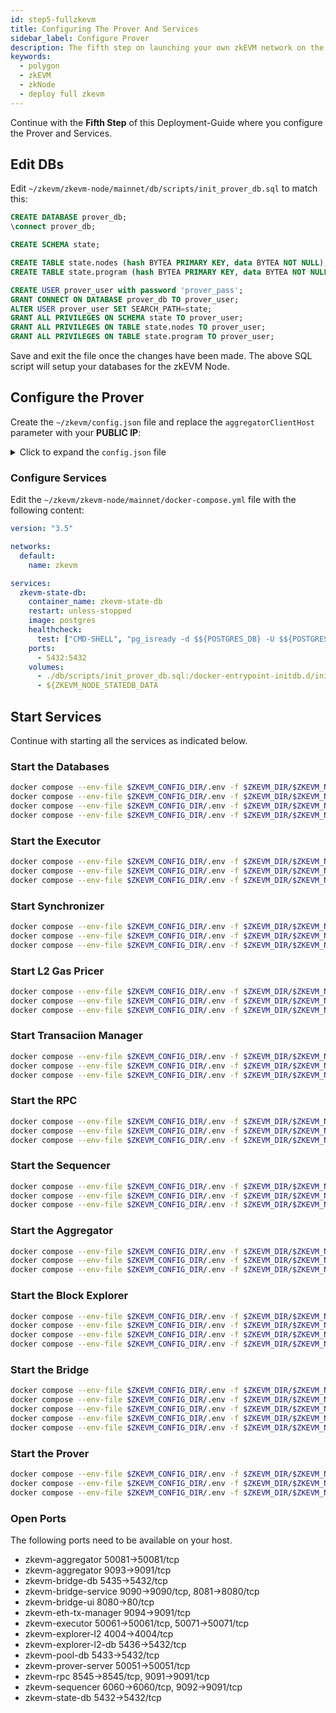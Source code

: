 ```yaml
---
id: step5-fullzkevm
title: Configuring The Prover And Services
sidebar_label: Configure Prover
description: The fifth step on launching your own zkEVM network on the Goerli testnet.
keywords:
  - polygon
  - zkEVM
  - zkNode
  - deploy full zkevm
---
```


Continue with the **Fifth Step** of this Deployment-Guide where you configure the Prover and Services.

## Edit DBs

Edit `~/zkevm/zkevm-node/mainnet/db/scripts/init_prover_db.sql` to match this:

```sql
CREATE DATABASE prover_db;
\connect prover_db;

CREATE SCHEMA state;

CREATE TABLE state.nodes (hash BYTEA PRIMARY KEY, data BYTEA NOT NULL);
CREATE TABLE state.program (hash BYTEA PRIMARY KEY, data BYTEA NOT NULL);

CREATE USER prover_user with password 'prover_pass';
GRANT CONNECT ON DATABASE prover_db TO prover_user;
ALTER USER prover_user SET SEARCH_PATH=state;
GRANT ALL PRIVILEGES ON SCHEMA state TO prover_user;
GRANT ALL PRIVILEGES ON TABLE state.nodes TO prover_user;
GRANT ALL PRIVILEGES ON TABLE state.program TO prover_user;
```

Save and exit the file once the changes have been made. The above SQL script will setup your databases for the zkEVM Node.

## Configure the Prover

Create the `~/zkevm/config.json` file and replace the `aggregatorClientHost` parameter with your **PUBLIC IP**:

<details>
<summary>Click to expand the <code>config.json</code> file</summary>

```json
{
  "runExecutorServer": false,
  "runExecutorClient": false,
  "runExecutorClientMultithread": false,

  "runStateDBServer": false,
  "runStateDBTest": false,

  "runAggregatorServer": false,
  "runAggregatorClient": true,
  "proverName": "static_prover",

  "runFileGenBatchProof": false,
  "runFileGenAggregatedProof": false,
  "runFileGenFinalProof": false,
  "runFileProcessBatch": false,
  "runFileProcessBatchMultithread": false,
  "runFileExecutor": false,

  "runKeccakScriptGenerator": false,
  "runKeccakTest": false,
  "runStorageSMTest": false,
  "runBinarySMTest": false,
  "runMemAlignSMTest": false,
  "runSHA256Test": false,
  "runBlakeTest": false,
  "executeInParallel": true,
  "useMainExecGenerated": true,
  "useProcessBatchCache": true,
  "saveRequestToFile": false,
  "saveInputToFile": true,
  "saveDbReadsToFile": true,
  "saveDbReadsToFileOnChange": false,
  "saveOutputToFile": true,
  "saveFilesInSubfolders": false,
  "saveProofToFile": true,
  "saveResponseToFile": false,
  "loadDBToMemCache": true,
  "loadDBToMemCacheInParallel": false,
  "dbMTCacheSize": 16384,
  "dbProgramCacheSize": 16384,
  "dbMultiWrite": true,
  "dbFlushInParallel": true,

  "opcodeTracer": false,
  "logRemoteDbReads": false,
  "logExecutorServerResponses": false,

  "executorServerPort": 50071,
  "executorROMLineTraces": false,
  "executorClientPort": 50071,
  "executorClientHost": "127.0.0.1",

  "stateDBServerPort": 5432,
  "stateDBURL": "local",

  "aggregatorServerPort": 50081,
  "aggregatorClientPort": 50081,
  "aggregatorClientHost": "", // YOUR PUBLIC IP ADDRESS
  "aggregatorClientMockTimeout": 10000000,

  "mapConstPolsFile": false,
  "mapConstantsTreeFile": false,

  "inputFile": "testvectors/aggregatedProof/recursive1.zkin.proof_0.json",
  "inputFile2": "testvectors/aggregatedProof/recursive1.zkin.proof_1.json",

  "outputPath": "/output/",
  "configPath": "/mnt/prover/config/",

  "zkevmCmPols_disabled": "/mnt/prover/runtime/zkevm.commit",
  "c12aCmPols": "runtime/c12a.commit",
  "recursive1CmPols_disabled": "runtime/recursive1.commit",
  "recursive2CmPols_disabled": "runtime/recursive2.commit",
  "recursivefCmPols_disabled": "runtime/recursivef.commit",
  "finalCmPols_disabled": "runtime/final.commit",

  "publicsOutput": "public.json",
  "proofFile": "proof.json",

  "databaseURL": "postgresql://prover_user:prover_pass@zkevm-state-db:5432/prover_db",
  "databaseURL_disabled": "local",
  "dbNodesTableName": "state.nodes",
  "dbProgramTableName": "state.program",
  "dbConnectionsPool": true,
  "cleanerPollingPeriod": 600,
  "requestsPersistence": 3600,
  "maxExecutorThreads": 20,
  "maxProverThreads": 8,
  "maxStateDBThreads": 8
}
```

</details>

### Configure Services

Edit the `~/zkevm/zkevm-node/mainnet/docker-compose.yml` file with the following content:

```yml
version: "3.5"

networks:
  default:
    name: zkevm

services:
  zkevm-state-db:
    container_name: zkevm-state-db
    restart: unless-stopped
    image: postgres
    healthcheck:
      test: ["CMD-SHELL", "pg_isready -d $${POSTGRES_DB} -U $${POSTGRES_USER}"]
    ports:
      - 5432:5432
    volumes:
      - ./db/scripts/init_prover_db.sql:/docker-entrypoint-initdb.d/init.sql
      - ${ZKEVM_NODE_STATEDB_DATA
```

## Start Services

Continue with starting all the services as indicated below.

### Start the Databases

```bash
docker compose --env-file $ZKEVM_CONFIG_DIR/.env -f $ZKEVM_DIR/$ZKEVM_NET/docker-compose.yml up -d zkevm-pool-db zkevm-state-db
docker compose --env-file $ZKEVM_CONFIG_DIR/.env -f $ZKEVM_DIR/$ZKEVM_NET/docker-compose.yml ps
docker compose --env-file $ZKEVM_CONFIG_DIR/.env -f $ZKEVM_DIR/$ZKEVM_NET/docker-compose.yml logs -f zkevm-pool-db
docker compose --env-file $ZKEVM_CONFIG_DIR/.env -f $ZKEVM_DIR/$ZKEVM_NET/docker-compose.yml logs -f zkevm-state-db
```

### Start the Executor

```bash
docker compose --env-file $ZKEVM_CONFIG_DIR/.env -f $ZKEVM_DIR/$ZKEVM_NET/docker-compose.yml up -d zkevm-executor
docker compose --env-file $ZKEVM_CONFIG_DIR/.env -f $ZKEVM_DIR/$ZKEVM_NET/docker-compose.yml ps
docker compose --env-file $ZKEVM_CONFIG_DIR/.env -f $ZKEVM_DIR/$ZKEVM_NET/docker-compose.yml logs -f zkevm-executor
```

### Start Synchronizer

```bash
docker compose --env-file $ZKEVM_CONFIG_DIR/.env -f $ZKEVM_DIR/$ZKEVM_NET/docker-compose.yml up -d zkevm-sync
docker compose --env-file $ZKEVM_CONFIG_DIR/.env -f $ZKEVM_DIR/$ZKEVM_NET/docker-compose.yml ps
docker compose --env-file $ZKEVM_CONFIG_DIR/.env -f $ZKEVM_DIR/$ZKEVM_NET/docker-compose.yml logs -f zkevm-sync
```

### Start L2 Gas Pricer

```bash
docker compose --env-file $ZKEVM_CONFIG_DIR/.env -f $ZKEVM_DIR/$ZKEVM_NET/docker-compose.yml up -d zkevm-l2gaspricer
docker compose --env-file $ZKEVM_CONFIG_DIR/.env -f $ZKEVM_DIR/$ZKEVM_NET/docker-compose.yml ps
docker compose --env-file $ZKEVM_CONFIG_DIR/.env -f $ZKEVM_DIR/$ZKEVM_NET/docker-compose.yml logs -f zkevm-l2gaspricer
```

### Start Transaciion Manager

```bash
docker compose --env-file $ZKEVM_CONFIG_DIR/.env -f $ZKEVM_DIR/$ZKEVM_NET/docker-compose.yml up -d zkevm-eth-tx-manager
docker compose --env-file $ZKEVM_CONFIG_DIR/.env -f $ZKEVM_DIR/$ZKEVM_NET/docker-compose.yml ps
docker compose --env-file $ZKEVM_CONFIG_DIR/.env -f $ZKEVM_DIR/$ZKEVM_NET/docker-compose.yml logs -f zkevm-eth-tx-manager
```

### Start the RPC

```bash
docker compose --env-file $ZKEVM_CONFIG_DIR/.env -f $ZKEVM_DIR/$ZKEVM_NET/docker-compose.yml up -d zkevm-rpc
docker compose --env-file $ZKEVM_CONFIG_DIR/.env -f $ZKEVM_DIR/$ZKEVM_NET/docker-compose.yml ps
docker compose --env-file $ZKEVM_CONFIG_DIR/.env -f $ZKEVM_DIR/$ZKEVM_NET/docker-compose.yml logs -f zkevm-rpc
```

### Start the Sequencer

```bash
docker compose --env-file $ZKEVM_CONFIG_DIR/.env -f $ZKEVM_DIR/$ZKEVM_NET/docker-compose.yml up -d zkevm-sequencer
docker compose --env-file $ZKEVM_CONFIG_DIR/.env -f $ZKEVM_DIR/$ZKEVM_NET/docker-compose.yml ps
docker compose --env-file $ZKEVM_CONFIG_DIR/.env -f $ZKEVM_DIR/$ZKEVM_NET/docker-compose.yml logs -f zkevm-sequencer
```

### Start the Aggregator

```bash
docker compose --env-file $ZKEVM_CONFIG_DIR/.env -f $ZKEVM_DIR/$ZKEVM_NET/docker-compose.yml up -d zkevm-aggregator
docker compose --env-file $ZKEVM_CONFIG_DIR/.env -f $ZKEVM_DIR/$ZKEVM_NET/docker-compose.yml ps
docker compose --env-file $ZKEVM_CONFIG_DIR/.env -f $ZKEVM_DIR/$ZKEVM_NET/docker-compose.yml logs -f zkevm-aggregator
```

### Start the Block Explorer

```bash
docker compose --env-file $ZKEVM_CONFIG_DIR/.env -f $ZKEVM_DIR/$ZKEVM_NET/docker-compose.yml up -d zkevm-explorer-l2 zkevm-explorer-l2-db
docker compose --env-file $ZKEVM_CONFIG_DIR/.env -f $ZKEVM_DIR/$ZKEVM_NET/docker-compose.yml ps
docker compose --env-file $ZKEVM_CONFIG_DIR/.env -f $ZKEVM_DIR/$ZKEVM_NET/docker-compose.yml logs -f zkevm-explorer-l2-db
docker compose --env-file $ZKEVM_CONFIG_DIR/.env -f $ZKEVM_DIR/$ZKEVM_NET/docker-compose.yml logs -f zkevm-explorer-l2
```

### Start the Bridge

```bash
docker compose --env-file $ZKEVM_CONFIG_DIR/.env -f $ZKEVM_DIR/$ZKEVM_NET/docker-compose.yml up -d zkevm-bridge-service zkevm-bridge-ui zkevm-bridge-db
docker compose --env-file $ZKEVM_CONFIG_DIR/.env -f $ZKEVM_DIR/$ZKEVM_NET/docker-compose.yml ps
docker compose --env-file $ZKEVM_CONFIG_DIR/.env -f $ZKEVM_DIR/$ZKEVM_NET/docker-compose.yml logs -f zkevm-bridge-db
docker compose --env-file $ZKEVM_CONFIG_DIR/.env -f $ZKEVM_DIR/$ZKEVM_NET/docker-compose.yml logs -f zkevm-bridge-service
docker compose --env-file $ZKEVM_CONFIG_DIR/.env -f $ZKEVM_DIR/$ZKEVM_NET/docker-compose.yml logs -f zkevm-bridge-ui
```

### Start the Prover

```bash
docker compose --env-file $ZKEVM_CONFIG_DIR/.env -f $ZKEVM_DIR/$ZKEVM_NET/docker-compose.yml up -d zkevm-prover-server
docker compose --env-file $ZKEVM_CONFIG_DIR/.env -f $ZKEVM_DIR/$ZKEVM_NET/docker-compose.yml ps
docker compose --env-file $ZKEVM_CONFIG_DIR/.env -f $ZKEVM_DIR/$ZKEVM_NET/docker-compose.yml logs -f zkevm-prover-server
```

### Open Ports

The following ports need to be available on your host.

- zkevm-aggregator 50081->50081/tcp
- zkevm-aggregator 9093->9091/tcp
- zkevm-bridge-db 5435->5432/tcp
- zkevm-bridge-service 9090->9090/tcp, 8081->8080/tcp
- zkevm-bridge-ui 8080->80/tcp
- zkevm-eth-tx-manager 9094->9091/tcp
- zkevm-executor 50061->50061/tcp, 50071->50071/tcp
- zkevm-explorer-l2 4004->4004/tcp
- zkevm-explorer-l2-db 5436->5432/tcp
- zkevm-pool-db 5433->5432/tcp
- zkevm-prover-server 50051->50051/tcp
- zkevm-rpc 8545->8545/tcp, 9091->9091/tcp
- zkevm-sequencer 6060->6060/tcp, 9092->9091/tcp
- zkevm-state-db 5432->5432/tcp

